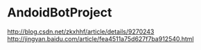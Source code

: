 # AndoidBotProject

http://blog.csdn.net/zkxhhf/article/details/9270243
http://jingyan.baidu.com/article/fea4511a75d627f7ba912540.html
